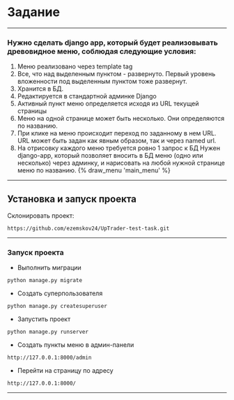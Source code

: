 # Задание
***
### Нужно сделать django app, который будет реализовывать древовидное меню, соблюдая следующие условия:
1) Меню реализовано через template tag
2) Все, что над выделенным пунктом - развернуто. Первый уровень вложенности под выделенным пунктом тоже развернут.
3) Хранится в БД.
4) Редактируется в стандартной админке Django
5) Активный пункт меню определяется исходя из URL текущей страницы
6) Меню на одной странице может быть несколько. Они определяются по названию.
7) При клике на меню происходит переход по заданному в нем URL. URL может быть задан как явным образом, так и через named url.
8) На отрисовку каждого меню требуется ровно 1 запрос к БД
 Нужен django-app, который позволяет вносить в БД меню (одно или несколько) через админку, и нарисовать на любой нужной странице меню по названию.
 {% draw_menu 'main_menu' %}

***
## Установка и запуск проекта

Склонировать проект:

```
https://github.com/ezemskov24/UpTrader-test-task.git
```
***
### Запуск проекта
- Выполнить миграции
```
python manage.py migrate
```
- Создать суперпользователя
```
python manage.py createsuperuser
```
- Запустить проект
```
python manage.py runserver
```
- Создать пункты меню в админ-панели
```
http://127.0.0.1:8000/admin
```
- Перейти на страницу по адресу
```
http://127.0.0.1:8000/
```
***
